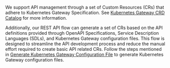 We support API management through a set of Custom Resources (CRs) that adhere to Kubernetes Gateway Specification. See 
<a href="../../catalogs/kubernetes-crds" target="_blank">Kubernetes Gateway CRD Catalog</a> for more information.

Additionally, our REST API flow can generate a set of CRs based on the API definitions provided through OpenAPI Specifications, Service Description Languages (SDLs), and Kubernetes Gateway configuration files. This flow is designed to streamline the API development process and reduce the manual effort required to create basic API related CRs. Follow the steps mentioned in <a href="../../api-management-overview/tools-for-api-development#option-2---generate-k8s-custom-resources-using-config-generator-tool-and-deploy-the-api-using-kubernetes-client" target="_blank">Generate Kubernetes Gateway Configuration File</a> to generate Kubernetes Gateway configuration files.
